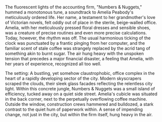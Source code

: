 The fluorescent lights of the accounting firm, "Numbers & Nuggets," hummed a monotonous tune, a soundtrack to Amelia Peabody's meticulously ordered life.  Her name, a testament to her grandmother's love of Victorian novels, felt oddly out of place in the sterile, beige-walled office.  Amelia, with her meticulously pressed floral dresses and sensible shoes, was a creature of precise routines and even more precise calculations.  Today, however, the rhythm was off.  The usual harmonious ticking of the clock was punctuated by a frantic pinging from her computer, and the familiar scent of stale coffee was strangely replaced by the acrid tang of something akin to burnt sugar.  The air hung heavy with the unspoken tension that precedes a major financial disaster, a feeling that Amelia, with her years of experience, recognized all too well.

The setting:  A bustling, yet somehow claustrophobic, office complex in the heart of a rapidly developing sector of the city.  Modern skyscrapers scraped the clouds, their sleek glass facades reflecting the relentless city light.  Within this concrete jungle, Numbers & Nuggets was a small island of efficiency, tucked away on a quiet side street.  Amelia's cubicle was situated in the back corner, next to the perpetually overflowing coffee machine.  Outside the window, construction crews hammered and bulldozed, a stark contrast to the quiet hum of paperwork within. A sense of impending change, not just in the city, but within the firm itself, hung heavy in the air.
